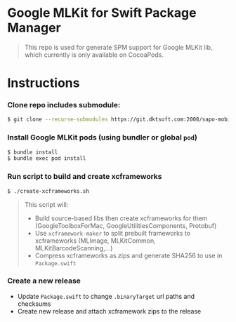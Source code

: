# Google MLKit for Swift Package Manager

> This repo is used for generate SPM support for Google MLKit lib, which currently is only available on CocoaPods.

# Instructions

### Clone repo includes submodule:

```sh
$ git clone --recurse-submodules https://git.dktsoft.com:2008/sapo-mobile/google-mlkit-spm.git
```

### Install Google MLKit pods (using bundler or global `pod`)

```sh
$ bundle install
$ bundle exec pod install
```

### Run script to build and create xcframeworks

```sh
$ ./create-xcframeworks.sh
```

> This script will:
> - Build source-based libs then create xcframeworks for them (GoogleToolboxForMac, GoogleUtilitiesComponents, Protobuf)
> - Use `xcframework-maker` to split prebuilt frameworks to xcframeworks (MLImage, MLKitCommon, MLKitBarcodeScanning,...)
> - Compress xcframeworks as zips and generate SHA256 to use in `Package.swift`

### Create a new release
- Update `Package.swift` to change `.binaryTarget` url paths and checksums
- Create new release and attach xcframework zips to the release